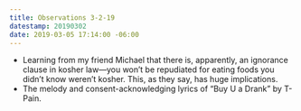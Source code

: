 ```yaml
---
title: Observations 3-2-19
datestamp: 20190302
date: 2019-03-05 17:14:00 -06:00
---
```


- Learning from my friend Michael that there is, apparently, an ignorance clause in kosher law—you won’t be repudiated for eating foods you didn’t know weren’t kosher. This, as they say, has huge implications.
- The melody and consent-acknowledging lyrics of “Buy U a Drank” by T-Pain.
